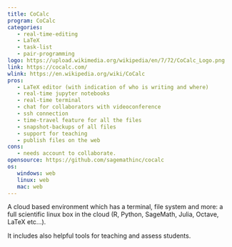 ```yaml
---
title: CoCalc
program: CoCalc
categories:
   - real-time-editing
   - LaTeX
   - task-list
   - pair-programming
logo: https://upload.wikimedia.org/wikipedia/en/7/72/CoCalc_Logo.png
link: https://cocalc.com/
wlink: https://en.wikipedia.org/wiki/CoCalc
pros:
   - LaTeX editor (with indication of who is writing and where)
   - real-time jupyter notebooks
   - real-time terminal
   - chat for collaborators with videoconference
   - ssh connection
   - time-travel feature for all the files
   - snapshot-backups of all files
   - support for teaching
   - publish files on the web
cons:
   - needs account to collaborate.
opensource: https://github.com/sagemathinc/cocalc
os:
   windows: web
   linux: web
   mac: web
---
```


A cloud based environment which has a terminal, file system and more: a full scientific linux box in the cloud (R, Python, SageMath, Julia, Octave, LaTeX etc...).

It includes also helpful tools for teaching and assess students.
